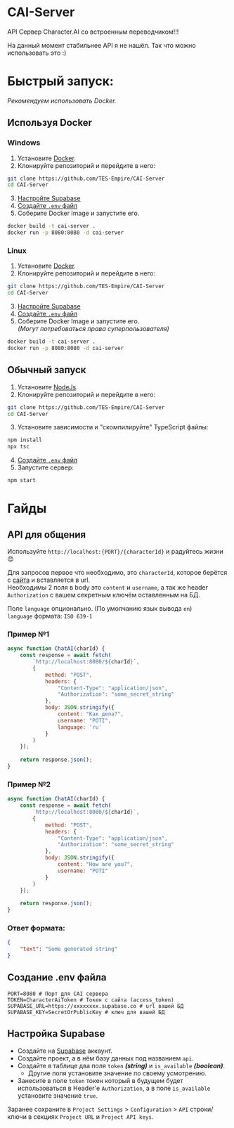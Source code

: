# CAI-Server

API Сервер Character.AI со встроенным переводчиком!!!

На данный момент стабильнее API я не нашёл. Так что можно использовать это :)

# Быстрый запуск:
_Рекомендуем использовать Docker._

## Используя Docker

### Windows

1. Установите [Docker](https://docs.docker.com/desktop/install/windows-install/).
2. Клонируйте репозиторий и перейдите в него:
```bash
git clone https://github.com/TES-Empire/CAI-Server
cd CAI-Server
```
3. [Настройте Supabase](https://github.com/TES-Empire/CAI-Server/tree/main#настройка-supabase)
4. [Создайте `.env` файл](https://github.com/TES-Empire/CAI-Server/tree/main#создание-.env-файла)
5. Соберите Docker Image и запустите его.
```bash
docker build -t cai-server .
docker run -p 8080:8080 -d cai-server
```

### Linux

1. Установите [Docker](https://docs.docker.com/desktop/install/linux-install/).
2. Клонируйте репозиторий и перейдите в него:
```bash
git clone https://github.com/TES-Empire/CAI-Server
cd CAI-Server
```
3. [Настройте Supabase](https://github.com/TES-Empire/CAI-Server/tree/main#настройка-supabase)
4. [Создайте `.env` файл](https://github.com/TES-Empire/CAI-Server/tree/main#создание-.env-файла)
5. Соберите Docker Image и запустите его.  
_(Могут потребоваться права суперпользователя)_
```bash
docker build -t cai-server .
docker run -p 8080:8080 -d cai-server
```

## Обычный запуск

1. Установите [NodeJs](https://nodejs.org/en).
2. Клонируйте репозиторий и перейдите в него:
```bash
git clone https://github.com/TES-Empire/CAI-Server
cd CAI-Server
```
3. Установите зависимости и "скомпилируйте" TypeScript файлы:
```bash
npm install
npx tsc
```
4. [Создайте `.env` файл](https://github.com/TES-Empire/CAI-Server/tree/main#создание-.env-файла)
5. Запустите сервер:
```bash
npm start
```

# Гайды

## API для общения

Используйте `http://localhost:{PORT}/{characterId}` и радуйтесь жизни :blush:

Для запросов первое что необходимо, это `characterId`, которое берётся с [сайта](beta.character.ai) и вставляется в url.  
Необходимы 2 поля в body это `content` и `username`, а так же header `Authorization` с вашем секретным ключём оставленным на БД.

Поле `language` опционально. (По умолчанию язык вывода `en`)  
`language` формата: `ISO 639-1`

### Пример №1
```js
async function ChatAI(charId) {
	const response = await fetch(
		`http://localhost:8080/${charId}`,
		{
			method: "POST",
			headers: {
				"Content-Type": "application/json",
				"Authorization": "some_secret_string"
			},
			body: JSON.stringify({
				content: "Как дела?",
				username: "POTI",
				language: 'ru'
			}
		)
	});
	
	return response.json();
}
```

### Пример №2
```js
async function ChatAI(charId) {
	const response = await fetch(
		`http://localhost:8080/${charId}`,
		{
			method: "POST",
			headers: {
				"Content-Type": "application/json",
				"Authorization": "some_secret_string"
			},
			body: JSON.stringify({
				content: "How are you?",
				username: "POTI"
			}
		)
	});
	
	return response.json();
}
```

### Ответ формата:
```json
{
	"text": "Some generated string"
}
```

## Создание .env файла
```properties
PORT=8080 # Порт для CAI сервера
TOKEN=CharacterAiToken # Токен с сайта (access_token)
SUPABASE_URL=https://xxxxxxxx.supabase.co # url вашей БД
SUPABASE_KEY=SecretOrPublicKey # ключ для вашей БД
```

## Настройка Supabase
+ Создайте на [Supabase](https://supabase.com/) аккаунт.
+ Создайте проект, а в нём базу данных под названием `api`.
+ Создайте в таблице два поля `token` ***(string)*** и `is_available` ***(boolean)***.
  + Другие поля установите значение по своему усмотрению.
+ Занесите в поле `token` токен который в будущем будет использоваться в Header'е `Authorization`, а в поле `is_available` установите значение `true`.

Заранее сохраните в `Project Settings` > `Configuration` > `API` строки/ключи в секциях `Project URL` и `Project API keys`.